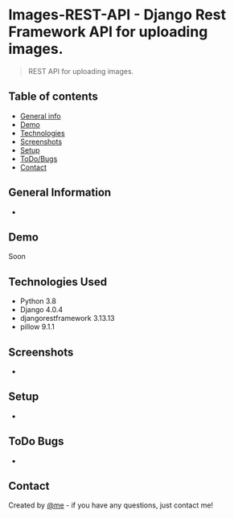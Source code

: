 # Images-REST-API - Django Rest Framework API for uploading images.

> REST API for uploading images.

## Table of contents

- [General info](#general-information)
- [Demo](#demo)
- [Technologies](#technologies-used)
- [Screenshots](#screenshots)
- [Setup](#setup)
- [ToDo/Bugs](#todo-bugs)
- [Contact](#contact)

## General Information

-

## Demo

Soon

## Technologies Used

- Python 3.8
- Django 4.0.4
- djangorestframework 3.13.13
- pillow 9.1.1

## Screenshots

-

## Setup

-

## ToDo Bugs

-

## Contact

Created by [@me](mailto:tomek.nowak@aol.pl) - if you have any questions, just contact me!
